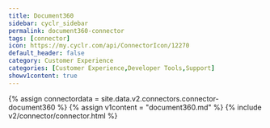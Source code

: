 ```yaml
---
title: Document360
sidebar: cyclr_sidebar
permalink: document360-connector
tags: [connector]
icon: https://my.cyclr.com/api/ConnectorIcon/12270
default_header: false
category: Customer Experience
categories: [Customer Experience,Developer Tools,Support]
showv1content: true
---
```

{% assign connectordata = site.data.v2.connectors.connector-document360 %}
{% assign v1content = "document360.md" %}
{% include v2/connector/connector.html %}	